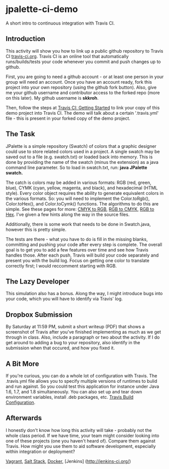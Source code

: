 jpalette-ci-demo
================

A short intro to continuous integration with Travis CI.

Introduction
------------
This activity will show you how to link up a public github repository to Travis CI [travis-ci.org](http://travis-ci.org). Travis CI is an online tool that automatically runs/builds/tests your code whenever you commit and push changes up to github.

First, you are going to need a github account - or at least one person in your group will need an account. Once you have an account ready, fork this project into your own repository (using the github fork button). Also, give me your github username and contributor access to the forked repo (more on this later). My github username is **skkroh**.

Then, follow the steps at [Travis CI: Getting Started](http://docs.travis-ci.com/user/getting-started/) to link your copy of this demo project into Travis CI. The demo will talk about a certain '.travis.yml' file - this is present in your forked copy of the demo project.

The Task
--------
JPalette is a simple repository (Swatch) of colors that a graphic designer could use to store related colors used in a project. A single swatch may be saved out to a file (e.g. swatch.txt) or loaded back into memory. This is done by providing the name of the swatch (minus the extension) as a java command line parameter. So to load in swatch.txt, run: 
**java JPalette swatch.**

The catch is colors may be added in various formats: RGB (red, green, blue), CYMK (cyan, yellow, magenta, and black), and hexadecimal (HTML style). Every color object requires the ability to generate equivalent colors in the various formats. So: you will need to implement the Color.toRgb(), Color.toHex(), and Color.toCymk() functions. The algorithms to do this are simple. See these pages for more: [CMYK to RGB](http://www.rapidtables.com/convert/color/cmyk-to-rgb.htm), [RGB to CMYK](http://www.rapidtables.com/convert/color/rgb-to-cmyk.htm), [RGB to Hex](http://www.rapidtables.com/convert/color/rgb-to-hex.htm). I've given a few hints along the way in the source files.

Additionally, there is some work that needs to be done in Swatch.java, however this is pretty simple. 

The tests are there - what you have to do is fill in the missing blanks, committing and pushing your code after every step is complete. The overall goal is to get you to add a few features over time and see how Travis handles those.
After each push, Travis will build your code separately and present you with the build log. Focus on getting one color to translate correctly first; I would reccomment starting with RGB. 

The Lazy Developer
------------------
This simulation also has a bonus. Along the way, I might introduce bugs into your code, which you will have to identify via Travis' log.

Dropbox Submission
------------------
By Saturday at 11:59 PM, submit a short writeup (PDF) that shows a screenshot of Travis after you've finished implementing as much as we get through in class. Also, include a paragraph or two about the activity. If I do get around to adding a bug to your repository, also identify in the submission when that occured, and how you fixed it.

A Bit More
----------
If you're curious, you can do a whole lot of configuration with Travis. The .travis.yml file allows you to specify multiple versions of runtimes to bulid and run against. So you could test this application for instance under Java 1.6, 1.7, and 1.8 simultaneously. You can also set up and tear down environment variables, install .deb packages, etc.
[Travis Build Configuration](http://docs.travis-ci.com/user/build-configuration/).

Afterwards
----------
I honestly don't know how long this activity will take - probably not the whole class period. If we have time, your team might consider looking into one of these projects (one you haven't heard of). Compare them against Travis. How might you use them to aid software development, especially within integration or deployment?

[Vagrant](https://www.vagrantup.com/), [Salt Stack](http://www.saltstack.com/), [Docker](https://www.docker.com/), [Jenkins] (http://jenkins-ci.org/)

